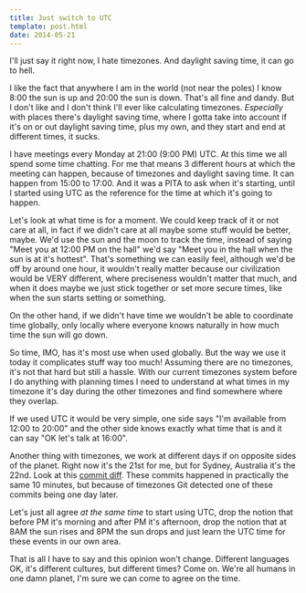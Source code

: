 ```yaml
---
title: Just switch to UTC
template: post.html
date: 2014-05-21
---
```


I'll just say it right now, I hate timezones.  And daylight saving time, it can
go to hell.

I like the fact that anywhere I am in the world (not near the poles) I know 8:00
the sun is up and 20:00 the sun is down.  That's all fine and dandy. But I don't
like and I don't think I'll ever like calculating timezones.  *Especially* with
places there's daylight saving time, where I gotta take into account if it's on
or out daylight saving time, plus my own, and they start and end at different
times, it sucks.

I have meetings every Monday at 21:00 (9:00 PM) UTC.  At this time we all spend
some time chatting. For me that means 3 different hours at which the meeting can
happen, because of timezones and daylight saving time. It can happen from 15:00
to 17:00.  And it was a PITA to ask when it's starting, until I started using
UTC as the reference for the time at which it's going to happen.

Let's look at what time is for a moment. We could keep track of it or not care
at all, in fact if we didn't care at all maybe some stuff would be better,
maybe.  We'd use the sun and the moon to track the time, instead of saying "Meet
you at 12:00 PM on the hall" we'd say "Meet you in the hall when the sun is at
it's hottest".  That's something we can easily feel, although we'd be off by
around one hour, it wouldn't really matter because our civilization would be
VERY different, where preciseness wouldn't matter that much, and when it does
maybe we just stick together or set more secure times, like when the sun starts
setting or something.

On the other hand, if we didn't have time we wouldn't be able to coordinate time
globally, only locally where everyone knows naturally in how much time the sun
will go down.

So time, IMO, has it's most use when used globally. But the way we use it today
it complicates stuff way too much!  Assuming there are no timezones, it's not
that hard but still a hassle.  With our current timezones system before I do
anything with planning times I need to understand at what times in my timezone
it's day during the other timezones and find somewhere where they overlap.

If we used UTC it would be very simple, one side says "I'm available from 12:00
to 20:00" and the other side knows exactly what time that is and it can say "OK
let's talk at 16:00".

Another thing with timezones, we work at different days if on opposite sides of
the planet. Right now it's the 21st for me, but for Sydney, Australia it's the
22nd. Look at this [commit
diff](https://github.com/bevry/website/compare/8b1506f9d7...9271a70a96). These
commits happened in practically the same 10 minutes, but because of timezones
Git detected one of these commits being one day later.

Let's just all agree *at the same time* to start using UTC, drop the notion that
before PM it's morning and after PM it's afternoon, drop the notion that at 8AM
the sun rises and 8PM the sun drops and just learn the UTC time for these events
in our own area.

That is all I have to say and this opinion won't change.  Different languages
OK, it's different cultures, but different times?  Come on.  We're all humans in
one damn planet, I'm sure we can come to agree on the time.
